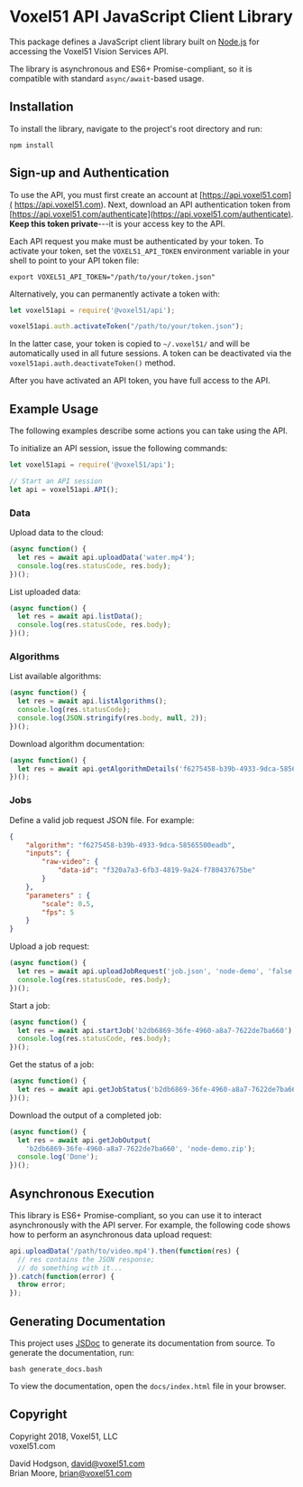 # Voxel51 API JavaScript Client Library

This package defines a JavaScript client library built on
[Node.js](https://nodejs.org/en) for accessing the Voxel51 Vision Services API.

The library is asynchronous and ES6+ Promise-compliant, so it is compatible
with standard `async/await`-based usage.


## Installation

To install the library, navigate to the project's root directory and
run:

```shell
npm install
```


## Sign-up and Authentication

To use the API, you must first create an account at [https://api.voxel51.com](
https://api.voxel51.com). Next, download an API authentication token from
[https://api.voxel51.com/authenticate](https://api.voxel51.com/authenticate).
**Keep this token private**---it is your access key to the API.

Each API request you make must be authenticated by your token. To activate your
token, set the `VOXEL51_API_TOKEN` environment variable in your shell to point
to your API token file:

```shell
export VOXEL51_API_TOKEN="/path/to/your/token.json"
```

Alternatively, you can permanently activate a token with:

```js
let voxel51api = require('@voxel51/api');

voxel51api.auth.activateToken("/path/to/your/token.json");
```

In the latter case, your token is copied to `~/.voxel51/` and will be
automatically used in all future sessions. A token can be deactivated via the
`voxel51api.auth.deactivateToken()` method.

After you have activated an API token, you have full access to the API.


## Example Usage

The following examples describe some actions you can take using the API.

To initialize an API session, issue the following commands:
```js
let voxel51api = require('@voxel51/api');

// Start an API session
let api = voxel51api.API();
```

### Data

Upload data to the cloud:
```js
(async function() {
  let res = await api.uploadData('water.mp4');
  console.log(res.statusCode, res.body);
})();
```

List uploaded data:
```js
(async function() {
  let res = await api.listData();
  console.log(res.statusCode, res.body);
})();
```

### Algorithms

List available algorithms:
```js
(async function() {
  let res = await api.listAlgorithms();
  console.log(res.statusCode);
  console.log(JSON.stringify(res.body, null, 2));
})();
```

Download algorithm documentation:
```js
(async function() {
  let res = await api.getAlgorithmDetails('f6275458-b39b-4933-9dca-58565500eadb');
})();
```

### Jobs

Define a valid job request JSON file. For example:
```json
{
    "algorithm": "f6275458-b39b-4933-9dca-58565500eadb",
    "inputs": {
        "raw-video": {
            "data-id": "f320a7a3-6fb3-4819-9a24-f780437675be"
        }
    },
    "parameters" : {
        "scale": 0.5,
        "fps": 5
    }
}
```

Upload a job request:
```js
(async function() {
  let res = await api.uploadJobRequest('job.json', 'node-demo', 'false');
  console.log(res.statusCode, res.body);
})();
```

Start a job:
```js
(async function() {
  let res = await api.startJob('b2db6869-36fe-4960-a8a7-7622de7ba660');
  console.log(res.statusCode, res.body);
})();
```

Get the status of a job:
```js
(async function() {
  let res = await api.getJobStatus('b2db6869-36fe-4960-a8a7-7622de7ba660');
})();
```

Download the output of a completed job:
```js
(async function() {
  let res = await api.getJobOutput(
    'b2db6869-36fe-4960-a8a7-7622de7ba660', 'node-demo.zip');
  console.log('Done');
})();
```


## Asynchronous Execution

This library is ES6+ Promise-compliant, so you can use it to interact
asynchronously with the API server. For example, the following code shows how
to perform an asynchronous data upload request:

```js
api.uploadData('/path/to/video.mp4').then(function(res) {
  // res contains the JSON response;
  // do something with it...
}).catch(function(error) {
  throw error;
});
```


## Generating Documentation

This project uses [JSDoc](https://github.com/jsdoc3/jsdoc) to generate its
documentation from source. To generate the documentation, run:

```shell
bash generate_docs.bash
```

To view the documentation, open the `docs/index.html` file in your browser.


## Copyright

Copyright 2018, Voxel51, LLC\
voxel51.com

David Hodgson, david@voxel51.com\
Brian Moore, brian@voxel51.com
